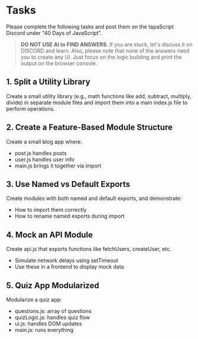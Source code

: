 # Tasks

Please complete the following tasks and post them on the tapaScript Discord under "40 Days of JavaScript".

> **DO NOT USE AI to FIND ANSWERS**. If you are stuck, let's discuss it on DISCORD and learn. Also, please note that none of the answers need you to create any UI. Just focus on the logic building and print the output on the browser console.

## 1. Split a Utility Library

Create a small utility library (e.g., math functions like add, subtract, multiply, divide) in separate module files and import them into a main index.js file to perform operations.

## 2. Create a Feature-Based Module Structure

Create a small blog app where:

- post.js handles posts
- user.js handles user info
- main.js brings it together via import

## 3. Use Named vs Default Exports

Create modules with both named and default exports, and demonstrate:

- How to import them correctly
- How to rename named exports during import

## 4. Mock an API Module

Create api.js that exports functions like fetchUsers, createUser, etc.

- Simulate network delays using setTimeout
- Use these in a frontend to display mock data

## 5. Quiz App Modularized

Modularize a quiz app:

- questions.js: array of questions
- quizLogic.js: handles quiz flow
- ui.js: handles DOM updates
- main.js: runs everything
